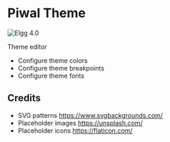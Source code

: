Piwal Theme
=========
![Elgg 4.0](https://img.shields.io/badge/Elgg-4.0-green.svg)

Theme editor

* Configure theme colors
* Configure theme breakpoints
* Configure theme fonts

## Credits

* SVG patterns https://www.svgbackgrounds.com/
* Placeholder images https://unsplash.com/
* Placeholder icons https://flaticon.com/

